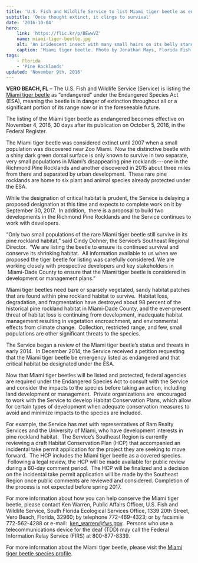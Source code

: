 ```yaml
---
title: 'U.S. Fish and Wildlife Service to list Miami tiger beetle as endangered'
subtitle: 'Once thought extinct, it clings to survival'
date: '2016-10-04'
hero:
    link: 'https://flic.kr/p/BEwwVZ'
    name: miami-tiger-beetle.jpg
    alt: 'An iridescent insect with many small hairs on its belly standing on leaf litter and sandy soil'
    caption: 'Miami tiger beetle. Photo by Jonathan Mays, Florida Fish and Wildlife Conservation Commission.'
tags:
    - Florida
    - 'Pine Rocklands'
updated: 'November 9th, 2016'
---
```

**VERO BEACH, FL** – The U.S. Fish and Wildlife Service (Service) is listing the [Miami tiger beetle](/wildlife/insect/miami-tiger-beetle) as “endangered” under the Endangered Species Act (ESA), meaning the beetle is in danger of extinction throughout all or a significant portion of its range now or in the foreseeable future.

The listing of the Miami tiger beetle as endangered becomes effective on November 4, 2016, 30 days after its publication on October 5, 2016, in the Federal Register.

The Miami tiger beetle was considered extinct until 2007 when a small population was discovered near Zoo Miami.  Now the distinctive beetle with a shiny dark green dorsal surface is only known to survive in two separate, very small populations in Miami’s disappearing pine rocklands---one in the Richmond Pine Rocklands and another discovered in 2015 about three miles from there and separated by urban development.  These rare pine rocklands are home to six plant and animal species already protected under the ESA.  

While the designation of critical habitat is prudent, the Service is delaying a proposed designation at this time and expects to complete work on it by September 30, 2017.  In addition,  there is a proposal to build two developments in the Richmond Pine Rocklands and the Service continues to work with developers.  

“Only two small populations of the rare Miami tiger beetle still survive in its pine rockland habitat,” said Cindy Dohner, the Service’s Southeast Regional Director.  “We are listing the beetle to ensure its continued survival and conserve its shrinking habitat.  All information available to us when we proposed the tiger beetle for listing was carefully considered. We are working closely with prospective developers and key stakeholders in  Miami-Dade County to ensure that the Miami tiger beetle is considered in development or management plans.”  

Miami tiger beetles need bare or sparsely vegetated, sandy habitat patches that are found within pine rockland habitat to survive.  Habitat loss, degradation, and fragmentation have destroyed about 98 percent of the historical pine rockland habitat in Miami-Dade County, and the ever-present threat of habitat loss is continuing from development, inadequate habitat management resulting in vegetation encroachment, and environmental effects from climate change.  Collection, restricted range, and few, small populations are other significant threats to the species.

The Service began a review of the Miami tiger beetle’s status and threats in early 2014\.  In December 2014, the Service received a petition requesting that the Miami tiger beetle be emergency listed as endangered and that critical habitat be designated under the ESA.  

Now that Miami tiger beetles will be listed and protected, federal agencies are required under the Endangered Species Act to consult with the Service and consider the impacts to the species before taking an action, including land development or management.  Private organizations are  encouraged to work with the Service to develop Habitat Conservation Plans, which allow for certain types of development when adequate conservation measures to avoid and minimize impacts to the species are included.

For example, the Service has met with representatives of Ram Realty Services and the University of Miami, who have development interests in pine rockland habitat.  The Service’s Southeast Region is currently reviewing a draft Habitat Conservation Plan (HCP) that accompanied an incidental take permit application for the project they are seeking to move forward.  The HCP includes the Miami tiger beetle as a covered species.  Following a legal review, the HCP will be made available for public review during a 60-day comment period.  The HCP will be finalized and a decision on the incidental take permit application will be made by the Southeast Region once public comments are reviewed and considered. Completion of the process is not expected before spring 2017.

For more information about how you can help conserve the Miami tiger beetle, please contact Ken Warren, Public Affairs Officer, U.S. Fish and Wildlife Service, South Florida Ecological Services Office, 1339 20th Street, Vero Beach, Florida, 32960; by telephone 772-469-4323; or by facsimile 772-562-4288 or e-mail:  ken_warren@fws.gov.  Persons who use a telecommunications device for the deaf (TDD) may call the Federal Information Relay Service (FIRS) at 800-877-8339.  

For more information about the Miami tiger beetle, please visit the [Miami tiger beetle species profile](/wildlife/insect/miami-tiger-beetle).
